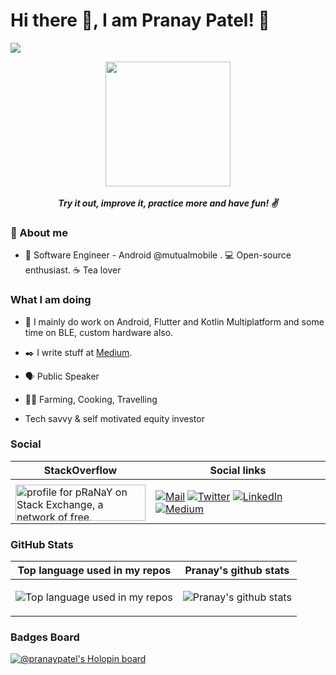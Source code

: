 # Hi there 👋, I am Pranay Patel! 🙏

![](https://komarev.com/ghpvc/?username=pranaypatel512&color=brightgreen&style=flat)

 <p align="center">
    <img height="200px" width="200px" src="https://user-images.githubusercontent.com/10808436/209355175-23c2a87e-75d6-4ac1-8dd5-ebe724e42674.png" >
  <br>  <br>
  <b><i>Try it out, improve it, practice more and have fun! ✌️ </i></b> 
 </p>

### 📃 About me

* 💼 Software Engineer - Android @mutualmobile . 💻 Open-source enthusiast. ☕ Tea lover


### What I am doing

* 🙌 I mainly do work on Android, Flutter and Kotlin Multiplatform and some time on BLE, custom hardware also.
* ✒️ I write stuff at [Medium](https://medium.com/@pranaypatel).


* 🗣️ Public Speaker 

* 👨‍🍳 Farming, Cooking, Travelling

* Tech savvy & self motivated equity investor 

### Social

| StackOverflow  | Social links |
| ------------- | ------------- |
| <center>
<a href="https://stackexchange.com/users/3529602"><img src="https://stackexchange.com/users/flair/3529602.png" width="208" height="58" alt="profile for pRaNaY on Stack Exchange, a network of free, community-driven Q&amp;A sites" title="profile for pRaNaY on Stack Exchange, a network of free, community-driven Q&amp;A sites"></a></center>  | [![Mail](https://img.shields.io/badge/-Say%20Hi!-gray?style=for-the-badge&logo=gmail)](mailto:iampranaypatel@gmail.com) [![Twitter](https://img.shields.io/badge/-twitter-gray?style=for-the-badge&logo=twitter)](https://twitter.com/pranaypatel_) [![LinkedIn](https://img.shields.io/badge/-linkedin-gray?style=for-the-badge&logo=linkedin)](https://www.linkedin.com/in/pranaypatel512/) [![Medium](https://img.shields.io/badge/-medium-gray?style=for-the-badge&logo=medium)](https://medium.com/@pranaypatel)  |


### GitHub Stats

|  Top language used in my repos | Pranay's github stats |
| ------------- | ------------- |
| <img width="" src="https://github-readme-stats-git-masterrstaa-rickstaa.vercel.app/api/top-langs/?username=birjuvachhani&layout=compact&hide_title=1&card_width=300" alt="Top language used in my repos" />  |  <p align="center"> <img src="https://github-readme-stats.vercel.app/api?username=pranaypatel512&count_private=true&show_icons=true&include_all_commits=true" alt="Pranay's github stats" /> |


  

### Badges Board

[![@pranaypatel's Holopin board](https://holopin.me/pranaypatel)](https://holopin.io/@pranaypatel)

